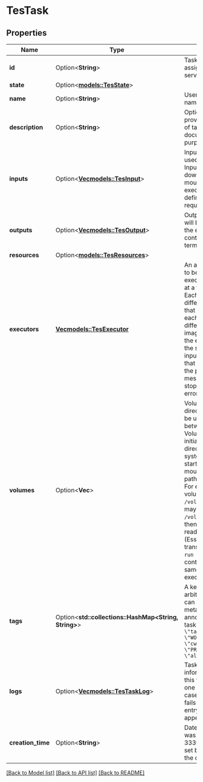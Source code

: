 # TesTask

## Properties

Name | Type | Description | Notes
------------ | ------------- | ------------- | -------------
**id** | Option<**String**> | Task identifier assigned by the server. | [optional][readonly]
**state** | Option<[**models::TesState**](tesState.md)> |  | [optional]
**name** | Option<**String**> | User-provided task name. | [optional]
**description** | Option<**String**> | Optional user-provided description of task for documentation purposes. | [optional]
**inputs** | Option<[**Vec<models::TesInput>**](tesInput.md)> | Input files that will be used by the task. Inputs will be downloaded and mounted into the executor container as defined by the task request document. | [optional]
**outputs** | Option<[**Vec<models::TesOutput>**](tesOutput.md)> | Output files. Outputs will be uploaded from the executor container to long-term storage. | [optional]
**resources** | Option<[**models::TesResources**](tesResources.md)> |  | [optional]
**executors** | [**Vec<models::TesExecutor>**](tesExecutor.md) | An array of executors to be run. Each of the executors will run one at a time sequentially. Each executor is a different command that will be run, and each can utilize a different docker image. But each of the executors will see the same mapped inputs and volumes that are declared in the parent CreateTask message.  Execution stops on the first error. | 
**volumes** | Option<**Vec<String>**> | Volumes are directories which may be used to share data between Executors. Volumes are initialized as empty directories by the system when the task starts and are mounted at the same path in each Executor.  For example, given a volume defined at `/vol/A`, executor 1 may write a file to `/vol/A/exec1.out.txt`, then executor 2 may read from that file.  (Essentially, this translates to a `docker run -v` flag where the container path is the same for each executor). | [optional]
**tags** | Option<**std::collections::HashMap<String, String>**> | A key-value map of arbitrary tags. These can be used to store meta-data and annotations about a task. Example: ``` {   \"tags\" : {       \"WORKFLOW_ID\" : \"cwl-01234\",       \"PROJECT_GROUP\" : \"alice-lab\"   } } ``` | [optional]
**logs** | Option<[**Vec<models::TesTaskLog>**](tesTaskLog.md)> | Task logging information. Normally, this will contain only one entry, but in the case where a task fails and is retried, an entry will be appended to this list. | [optional][readonly]
**creation_time** | Option<**String**> | Date + time the task was created, in RFC 3339 format. This is set by the system, not the client. | [optional][readonly]

[[Back to Model list]](../README.md#documentation-for-models) [[Back to API list]](../README.md#documentation-for-api-endpoints) [[Back to README]](../README.md)


